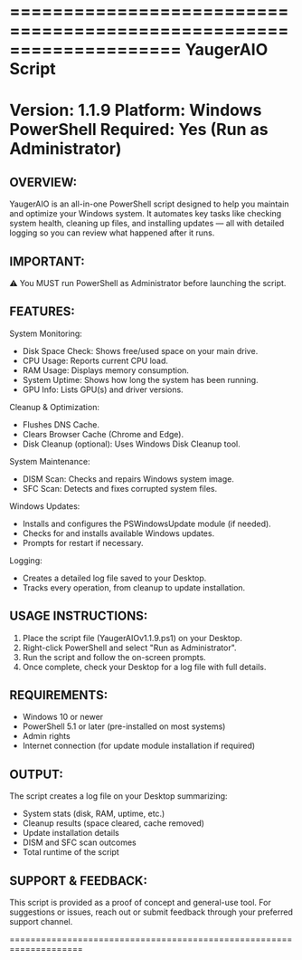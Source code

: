 ====================================================================
                         YaugerAIO Script
====================================================================
Version: 1.1.9
Platform: Windows
PowerShell Required: Yes (Run as Administrator)
====================================================================

OVERVIEW:
---------
YaugerAIO is an all-in-one PowerShell script designed to help you
maintain and optimize your Windows system. It automates key tasks 
like checking system health, cleaning up files, and installing 
updates — all with detailed logging so you can review what happened
after it runs.

IMPORTANT:
----------
⚠️ You MUST run PowerShell as Administrator before launching the script.

FEATURES:
---------
System Monitoring:
  - Disk Space Check: Shows free/used space on your main drive.
  - CPU Usage: Reports current CPU load.
  - RAM Usage: Displays memory consumption.
  - System Uptime: Shows how long the system has been running.
  - GPU Info: Lists GPU(s) and driver versions.

Cleanup & Optimization:
  - Flushes DNS Cache.
  - Clears Browser Cache (Chrome and Edge).
  - Disk Cleanup (optional): Uses Windows Disk Cleanup tool.

System Maintenance:
  - DISM Scan: Checks and repairs Windows system image.
  - SFC Scan: Detects and fixes corrupted system files.

Windows Updates:
  - Installs and configures the PSWindowsUpdate module (if needed).
  - Checks for and installs available Windows updates.
  - Prompts for restart if necessary.

Logging:
  - Creates a detailed log file saved to your Desktop.
  - Tracks every operation, from cleanup to update installation.

USAGE INSTRUCTIONS:
-------------------
1. Place the script file (YaugerAIOv1.1.9.ps1) on your Desktop.
2. Right-click PowerShell and select "Run as Administrator".
3. Run the script and follow the on-screen prompts.
4. Once complete, check your Desktop for a log file with full details.

REQUIREMENTS:
-------------
- Windows 10 or newer
- PowerShell 5.1 or later (pre-installed on most systems)
- Admin rights
- Internet connection (for update module installation if required)

OUTPUT:
-------
The script creates a log file on your Desktop summarizing:
  - System stats (disk, RAM, uptime, etc.)
  - Cleanup results (space cleared, cache removed)
  - Update installation details
  - DISM and SFC scan outcomes
  - Total runtime of the script

SUPPORT & FEEDBACK:
-------------------
This script is provided as a proof of concept and general-use tool.
For suggestions or issues, reach out or submit feedback through your 
preferred support channel.

====================================================================

